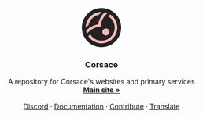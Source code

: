 <div align="center">
  <a href="https://github.com/github_username/repo_name">
    <img src="Assets/img/corsace-docs.svg" alt="Logo" width="80" height="80">
  </a>

<h3 align="center">Corsace</h3>

  <p align="center">
    A repository for Corsace's websites and primary services
    <br />
    <a href="https://corsace.io"><strong>Main site »</strong></a>
    <br />
    <br />
    <a href="https://discord.gg/Z6vEMsr">Discord</a>
    ·
    <a href="https://docs.corsace.io">Documentation</a>
    ·
    <a href="https://docs.corsace.io/en/development">Contribute</a>
    ·
    <a href="https://translate.corsace.io">Translate</a>
  </p>
</div>